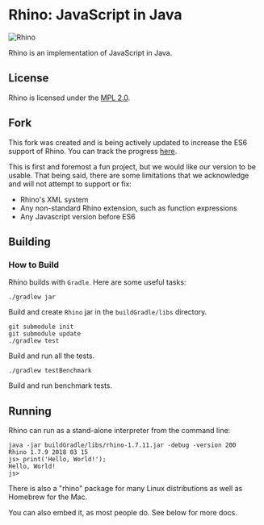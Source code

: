 # Rhino: JavaScript in Java

![Rhino](https://developer.mozilla.org/@api/deki/files/832/=Rhino.jpg)

Rhino is an implementation of JavaScript in Java.

## License

Rhino is licensed under the [MPL 2.0](./LICENSE.txt).

## Fork

This fork was created and is being actively updated to increase the ES6 support of Rhino. You can track the progress [here](https://chattriggers.github.io/rhino/).

This is first and foremost a fun project, but we would like our version to be usable. That being said, there are some limitations that we acknowledge and will not attempt to support or fix:

- Rhino's XML system
- Any non-standard Rhino extension, such as function expressions
- Any Javascript version before ES6

## Building

### How to Build

Rhino builds with `Gradle`. Here are some useful tasks:

```
./gradlew jar
```

Build and create `Rhino` jar in the `buildGradle/libs` directory.

```
git submodule init
git submodule update
./gradlew test
```

Build and run all the tests.

```
./gradlew testBenchmark
```

Build and run benchmark tests.

## Running

Rhino can run as a stand-alone interpreter from the command line:

```
java -jar buildGradle/libs/rhino-1.7.11.jar -debug -version 200
Rhino 1.7.9 2018 03 15
js> print('Hello, World!');
Hello, World!
js>
```

There is also a "rhino" package for many Linux distributions as well as Homebrew for the Mac.

You can also embed it, as most people do. See below for more docs.
